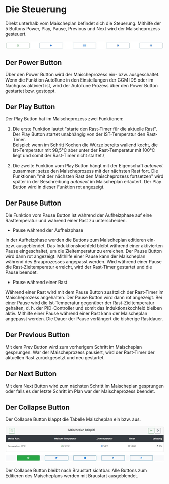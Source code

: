 # Die Steuerung

Direkt unterhalb vom Maischeplan befindet sich die Steuerung. Mithilfe der 5 Buttons Power, Play, Pause, Previous und Next wird der Maischeprozess gesteuert.

![Maischeplan](/docs/img/Buttons.jpg)

## Der Power Button

Über den Power Button wird der Maischeprozess ein- bzw. ausgeschaltet. Wenn die Funktion AutoTune in den Einstellungen der GGM IDS oder im Nachguss aktiviert ist, wird der AutoTune Prozess über den Power Button gestartet bzw. gestoppt.

## Der Play Button

Der Play Button hat im Maischeprozess zwei Funktionen:

1. Die erste Funktion lautet "starte den Rast-Timer für die aktuelle Rast". Der Play Button startet unabhängig von der IST-Temperatur den Rast-Timer.\
Beispiel: wenn im Schritt Kochen die Würze bereits wallend kocht, die Ist-Temperatur mit 98,5°C aber unter der Rast-Temperatur mit 100°C liegt und somit der Rast-Timer nicht startet.\

2. Die zweite Funktion vom Play Button hängt mit der Eigenschaft _autonext_ zusammen: setze den Maischeprozess mit der nächsten Rast fort. Die Funktionen "mit der nächsten Rast den Maischeprozess fortsetzen" wird später in der Beschreibung _autonext_ im Maischeplan erläutert. Der Play Button wird in dieser Funktion rot angezeigt.

## Der Pause Button

Die Funktion vom Pause Button ist während der Aufheizphase auf eine Rasttemperatur und während einer Rast zu unterscheiden.

- Pause während der Aufheizphase

In der Aufheizphase werden die Buttons zum Maischeplan editieren ein- bzw. ausgeblendet. Das Induktionskochfeld bleibt während einer aktivierten Pause eingeschaltet, um die Zieltemperatur zu erreichen. Der Pause Button wird dann rot angezeigt. Mithilfe einer Pause kann der Maischeplan während des Brauprozesses angepasst werden. Wird während einer Pause die Rast-Zieltemperatur erreicht, wird der Rast-Timer gestartet und die Pause beendet.

- Pause während einer Rast

Während einer Rast wird mit dem Pause Button zusätzlich der Rast-Timer im Maischeprozess angehalten. Der Pause Button wird dann rot angezeigt. Bei einer Pause wird die Ist-Temperatur gegenüber der Rast-Zieltemperatur gehalten, d. h. der PID-Controller und somit das Induktionskochfeld bleiben aktiv. Mithilfe einer Pause während einer Rast kann der Maischeplan angepasst werden. Die Dauer der Pause verlängert die bisherige Rastdauer.

## Der Previous Button

Mit dem Prev Button wird zum vorherigem Schritt im Maischeplan gesprungen. War der Maischeprozess pausiert, wird der Rast-Timer der aktuellen Rast zurückgesetzt und neu gestartet.

## Der Next Button

Mit dem Next Button wird zum nächsten Schritt im Maischeplan gesprungen oder falls es der letzte Schritt im Plan war der Maischeprozess beendet.

## Der Collapse Button

Der Collapse Button klappt die Tabelle Maischeplan ein bzw. aus.

![Maischeplan](/docs/img/Maischeplan-anzeigen.jpg)

Der Collapse Button bleibt nach Braustart sichtbar. Alle Buttons zum Editieren des Maischeplans werden mit Braustart ausgeblendet.
